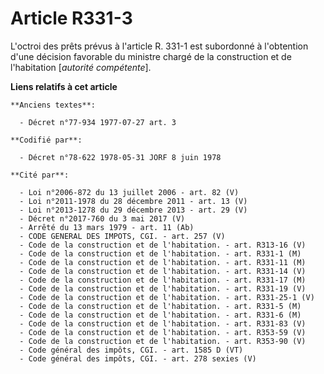 # Article R331-3

L'octroi des prêts prévus à l'article R. 331-1 est subordonné à l'obtention d'une décision favorable du ministre chargé de la
construction et de l'habitation [*autorité compétente*].

**Liens relatifs à cet article**

	**Anciens textes**:

	  - Décret n°77-934 1977-07-27 art. 3

	**Codifié par**:

	  - Décret n°78-622 1978-05-31 JORF 8 juin 1978

	**Cité par**:

	  - Loi n°2006-872 du 13 juillet 2006 - art. 82 (V)
	  - Loi n°2011-1978 du 28 décembre 2011 - art. 13 (V)
	  - Loi n°2013-1278 du 29 décembre 2013 - art. 29 (V)
	  - Décret n°2017-760 du 3 mai 2017 (V)
	  - Arrêté du 13 mars 1979 - art. 11 (Ab)
	  - CODE GENERAL DES IMPOTS, CGI. - art. 257 (V)
	  - Code de la construction et de l'habitation. - art. R313-16 (V)
	  - Code de la construction et de l'habitation. - art. R331-1 (M)
	  - Code de la construction et de l'habitation. - art. R331-11 (M)
	  - Code de la construction et de l'habitation. - art. R331-14 (V)
	  - Code de la construction et de l'habitation. - art. R331-17 (M)
	  - Code de la construction et de l'habitation. - art. R331-19 (V)
	  - Code de la construction et de l'habitation. - art. R331-25-1 (V)
	  - Code de la construction et de l'habitation. - art. R331-5 (M)
	  - Code de la construction et de l'habitation. - art. R331-6 (M)
	  - Code de la construction et de l'habitation. - art. R331-83 (V)
	  - Code de la construction et de l'habitation. - art. R353-59 (V)
	  - Code de la construction et de l'habitation. - art. R353-90 (V)
	  - Code général des impôts, CGI. - art. 1585 D (VT)
	  - Code général des impôts, CGI. - art. 278 sexies (V)
